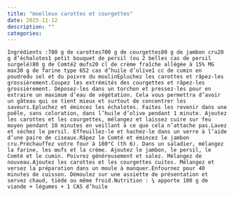 ```yaml
---
title: "moelleux carottes et courgettes"
date: 2015-11-12
description: ""
categories: 
---
```


          

  
    Ingrédients :700 g de carottes700 g de courgettes80 g de jambon cru20 g d’échalotes1 petit bouquet de persil (ou 2 belles cas de persil surgelé)80 g de Comté2 œufs20 cl de crème fraîche allégée à 15% MG max30 g de farine type 652 cas d’huile d’olive1 cc de cumin en poudredu sel et du poivre du moulinEpluchez les carottes et râpez-les grossièrement.Coupez les extrémités des courgettes et râpez-les grossièrement. Déposez-les dans un torchon et pressez-les pour en extraire un maximum d’eau de végétation. Cela vous permettra d’avoir un gâteau qui se tient mieux et surtout de concentrer les saveurs.Epluchez et émincez les échalotes. Faites les revenir dans une poêle, sans coloration, dans l’huile d’olive pendant 1 minute. Ajoutez les carottes et les courgettes, mélangez et laissez cuire sur feu moyen pendant 10 minutes en veillant à ce que cela n’attache pas.Lavez et séchez le persil. Effeuillez-le et hachez-le dans un verre à l’aide d’une paire de ciseaux.Râpez le Comté et émincez le jambon cru.Préchauffez votre four à 180°C (th 6). Dans un saladier, mélangez la farine, les œufs et la crème. Ajoutez le jambon, le persil, le Comté et le cumin. Poivrez généreusement et salez. Mélangez de nouveau.Ajoutez les carottes et les courgettes cuites. Mélangez et versez la préparation dans un moule à manquer.Enfournez pour 40 minutes de cuisson. Démoulez sur une assiette de présentation et servez chaud, tiède ou même froid.Nutrition : ¼ apporte 100 g de viande + légumes + 1 CAS d’huile
  


                          
